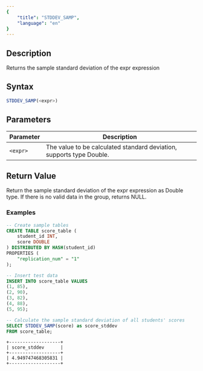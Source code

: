 ```yaml
---
{
    "title": "STDDEV_SAMP",
    "language": "en"
}
---
```


## Description

Returns the sample standard deviation of the expr expression

## Syntax

```sql
STDDEV_SAMP(<expr>)
```

## Parameters

| Parameter | Description |
| -- | -- |
| `<expr>` | The value to be calculated standard deviation, supports type Double. |

## Return Value

Return the sample standard deviation of the expr expression as Double type.
If there is no valid data in the group, returns NULL.

### Examples
```sql
-- Create sample tables
CREATE TABLE score_table (
    student_id INT,
    score DOUBLE
) DISTRIBUTED BY HASH(student_id)
PROPERTIES (
    "replication_num" = "1"
);

-- Insert test data
INSERT INTO score_table VALUES
(1, 85),
(2, 90),
(3, 82),
(4, 88),
(5, 95);

-- Calculate the sample standard deviation of all students' scores
SELECT STDDEV_SAMP(score) as score_stddev
FROM score_table;
```

```text
+-------------------+
| score_stddev      |
+-------------------+
| 4.949747468305831 |
+-------------------+
```

